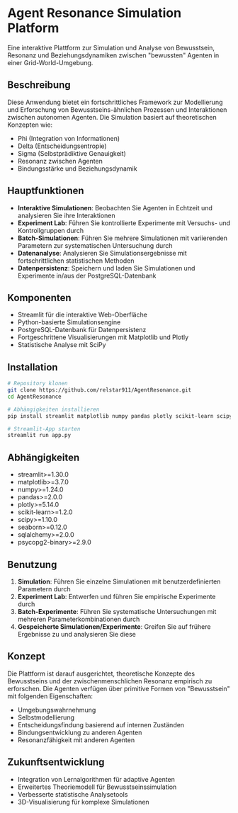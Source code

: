 # Agent Resonance Simulation Platform

Eine interaktive Plattform zur Simulation und Analyse von Bewusstsein, Resonanz und Beziehungsdynamiken zwischen "bewussten" Agenten in einer Grid-World-Umgebung.

## Beschreibung

Diese Anwendung bietet ein fortschrittliches Framework zur Modellierung und Erforschung von Bewusstseins-ähnlichen Prozessen und Interaktionen zwischen autonomen Agenten. Die Simulation basiert auf theoretischen Konzepten wie:

- Phi (Integration von Informationen)
- Delta (Entscheidungsentropie)
- Sigma (Selbstprädiktive Genauigkeit)
- Resonanz zwischen Agenten
- Bindungsstärke und Beziehungsdynamik

## Hauptfunktionen

- **Interaktive Simulationen**: Beobachten Sie Agenten in Echtzeit und analysieren Sie ihre Interaktionen
- **Experiment Lab**: Führen Sie kontrollierte Experimente mit Versuchs- und Kontrollgruppen durch
- **Batch-Simulationen**: Führen Sie mehrere Simulationen mit variierenden Parametern zur systematischen Untersuchung durch
- **Datenanalyse**: Analysieren Sie Simulationsergebnisse mit fortschrittlichen statistischen Methoden
- **Datenpersistenz**: Speichern und laden Sie Simulationen und Experimente in/aus der PostgreSQL-Datenbank

## Komponenten

- Streamlit für die interaktive Web-Oberfläche
- Python-basierte Simulationsengine
- PostgreSQL-Datenbank für Datenpersistenz
- Fortgeschrittene Visualisierungen mit Matplotlib und Plotly
- Statistische Analyse mit SciPy

## Installation

```bash
# Repository klonen
git clone https://github.com/relstar911/AgentResonance.git
cd AgentResonance

# Abhängigkeiten installieren
pip install streamlit matplotlib numpy pandas plotly scikit-learn scipy seaborn sqlalchemy psycopg2-binary

# Streamlit-App starten
streamlit run app.py
```

## Abhängigkeiten

- streamlit>=1.30.0
- matplotlib>=3.7.0
- numpy>=1.24.0
- pandas>=2.0.0
- plotly>=5.14.0
- scikit-learn>=1.2.0
- scipy>=1.10.0
- seaborn>=0.12.0
- sqlalchemy>=2.0.0
- psycopg2-binary>=2.9.0

## Benutzung

1. **Simulation**: Führen Sie einzelne Simulationen mit benutzerdefinierten Parametern durch
2. **Experiment Lab**: Entwerfen und führen Sie empirische Experimente durch
3. **Batch-Experimente**: Führen Sie systematische Untersuchungen mit mehreren Parameterkombinationen durch
4. **Gespeicherte Simulationen/Experimente**: Greifen Sie auf frühere Ergebnisse zu und analysieren Sie diese

## Konzept

Die Plattform ist darauf ausgerichtet, theoretische Konzepte des Bewusstseins und der zwischenmenschlichen Resonanz empirisch zu erforschen. Die Agenten verfügen über primitive Formen von "Bewusstsein" mit folgenden Eigenschaften:

- Umgebungswahrnehmung
- Selbstmodellierung
- Entscheidungsfindung basierend auf internen Zuständen
- Bindungsentwicklung zu anderen Agenten
- Resonanzfähigkeit mit anderen Agenten

## Zukunftsentwicklung

- Integration von Lernalgorithmen für adaptive Agenten
- Erweitertes Theoriemodell für Bewusstseinssimulation
- Verbesserte statistische Analysetools
- 3D-Visualisierung für komplexe Simulationen